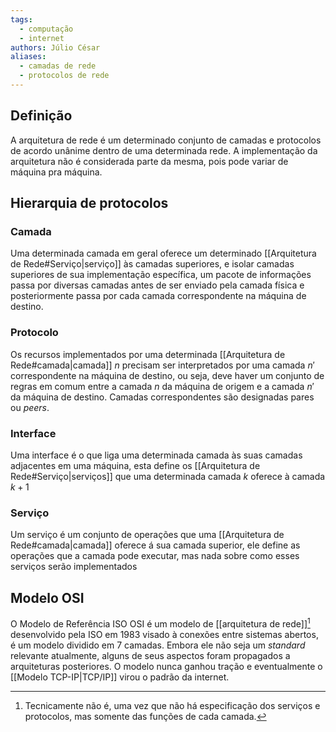 ```yaml
---
tags:
  - computação
  - internet
authors: Júlio César
aliases:
  - camadas de rede
  - protocolos de rede
---
```

## Definição

A arquitetura de rede é um determinado conjunto de camadas e protocolos de acordo unânime dentro de uma determinada rede. A implementação da arquitetura não é considerada parte da mesma, pois pode variar de máquina pra máquina.

## Hierarquia de protocolos
### Camada
Uma determinada camada em geral oferece um determinado [[Arquitetura de Rede#Serviço|serviço]] às camadas superiores, e isolar camadas superiores de sua implementação específica, um pacote de informações passa por diversas camadas antes de ser enviado pela camada física e posteriormente passa por cada camada correspondente na máquina de destino.
### Protocolo
Os recursos implementados por uma determinada [[Arquitetura de Rede#camada|camada]] $n$ precisam ser interpretados por uma camada $n'$ correspondente na máquina de destino, ou seja, deve haver um conjunto de regras em comum entre a camada $n$ da máquina de origem e a camada $n'$ da máquina de destino. Camadas correspondentes são designadas pares ou _peers_. 
### Interface
Uma interface é o que liga uma determinada camada às suas camadas adjacentes em uma máquina, esta define os [[Arquitetura de Rede#Serviço|serviços]] que uma determinada camada $k$ oferece à camada $k+1$
### Serviço
Um serviço é um conjunto de operações que uma [[Arquitetura de Rede#camada|camada]] oferece á sua camada superior, ele define as operações que a camada pode executar, mas nada sobre como esses serviços serão implementados

## Modelo OSI

O Modelo de Referência ISO OSI é um modelo de [[arquitetura de rede]][^1] desenvolvido pela ISO em 1983 visado à conexões entre sistemas abertos, é um modelo dividido em 7 camadas. Embora ele não seja um _standard_ relevante atualmente, alguns de seus aspectos foram propagados a arquiteturas posteriores. O modelo nunca ganhou tração e eventualmente o [[Modelo TCP-IP|TCP/IP]] virou o  padrão da internet.



[^1]: Tecnicamente não é, uma vez que não há especificação dos serviços e protocolos, mas somente das funções de cada camada.
